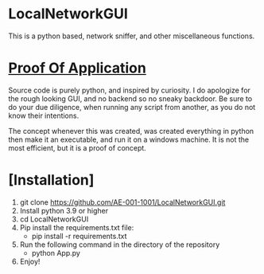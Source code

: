 # LocalNetworkGUI
This is a python based, network sniffer, and other miscellaneous functions.
# [Proof Of Application](https://github.com/AE-001-1001/LocalNetworkGUI/assets/102845355/4be510aa-b112-4637-8b86-f77150a1fe9f)
Source code is purely python, and inspired by curiosity. 
I do apologize for the rough looking GUI, and no backend so no sneaky backdoor.
Be sure to do your due diligence, when running any script from another,
as you do not know their intentions.

The concept whenever this was created, was created everything in python
then make it an executable, and run it on a windows machine.
It is not the most efficient, but it is a proof of concept.

# [Installation]
1. git clone https://github.com/AE-001-1001/LocalNetworkGUI.git
2. Install python 3.9 or higher
3. cd LocalNetworkGUI
4. Pip install the requirements.txt file:
    - pip install -r requirements.txt
5. Run the following command in the directory of the repository
    - python App.py
6. Enjoy!

